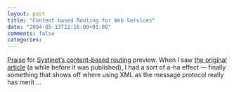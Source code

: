 ```yaml
---
layout: post
title: "Content-based Routing for Web Services"
date: "2004-05-13T22:16:00+01:00"
comments: false
categories: 
---
```


<p><a href="http://www.technelog.com/2004/05/content-based-soap-routing.html">Praise</a> for <a href="http://dev.systinet.com/resources/sstn_cbr/overview">Systinet&#8217;s content-based routing</a> preview. When I saw <a href="http://www.sys-con.com/story/?storyid=44362&#38;DE=1">the original article</a> (a while before it was published), I had a sort of a-ha effect &#8212; finally something that shows off where using XML as the message protocol really has merit &#8230;</p>


